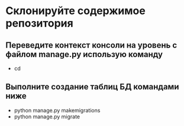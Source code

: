 #   Склонируйте содержимое репозитория 

## Переведите контекст консоли на уровень с файлом manage.py использую команду
* cd

## Выполните создание таблиц БД командами ниже
* python manage.py makemigrations
* python manage.py migrate
